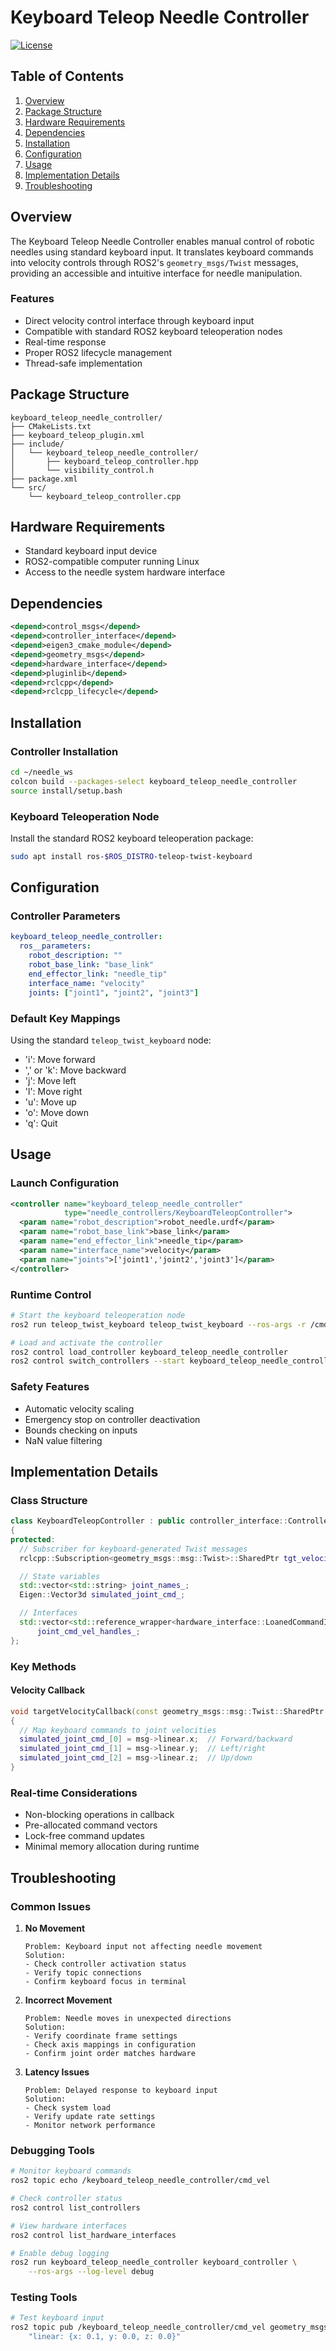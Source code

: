 # Keyboard Teleop Needle Controller

[![License](https://img.shields.io/badge/License-Apache%202.0-blue.svg)](https://opensource.org/licenses/Apache-2.0)

## Table of Contents

1. [Overview](#overview)
2. [Package Structure](#package-structure)
3. [Hardware Requirements](#hardware-requirements)
4. [Dependencies](#dependencies)
5. [Installation](#installation)
6. [Configuration](#configuration)
7. [Usage](#usage)
8. [Implementation Details](#implementation-details)
9. [Troubleshooting](#troubleshooting)

## Overview

The Keyboard Teleop Needle Controller enables manual control of robotic needles using standard keyboard input. It translates keyboard commands into velocity controls through ROS2's `geometry_msgs/Twist` messages, providing an accessible and intuitive interface for needle manipulation.

### Features

- Direct velocity control interface through keyboard input
- Compatible with standard ROS2 keyboard teleoperation nodes
- Real-time response
- Proper ROS2 lifecycle management
- Thread-safe implementation

## Package Structure

```plaintext
keyboard_teleop_needle_controller/
├── CMakeLists.txt
├── keyboard_teleop_plugin.xml
├── include/
│   └── keyboard_teleop_needle_controller/
│       ├── keyboard_teleop_controller.hpp
│       └── visibility_control.h
├── package.xml
└── src/
    └── keyboard_teleop_controller.cpp
```

## Hardware Requirements

- Standard keyboard input device
- ROS2-compatible computer running Linux
- Access to the needle system hardware interface

## Dependencies

```xml
<depend>control_msgs</depend>
<depend>controller_interface</depend>
<depend>eigen3_cmake_module</depend>
<depend>geometry_msgs</depend>
<depend>hardware_interface</depend>
<depend>pluginlib</depend>
<depend>rclcpp</depend>
<depend>rclcpp_lifecycle</depend>
```

## Installation

### Controller Installation

```bash
cd ~/needle_ws
colcon build --packages-select keyboard_teleop_needle_controller
source install/setup.bash
```

### Keyboard Teleoperation Node

Install the standard ROS2 keyboard teleoperation package:

```bash
sudo apt install ros-$ROS_DISTRO-teleop-twist-keyboard
```

## Configuration

### Controller Parameters

```yaml
keyboard_teleop_needle_controller:
  ros__parameters:
    robot_description: ""
    robot_base_link: "base_link"
    end_effector_link: "needle_tip"
    interface_name: "velocity"
    joints: ["joint1", "joint2", "joint3"]
```

### Default Key Mappings

Using the standard `teleop_twist_keyboard` node:

- 'i': Move forward
- ',' or 'k': Move backward
- 'j': Move left
- 'l': Move right
- 'u': Move up
- 'o': Move down
- 'q': Quit

## Usage

### Launch Configuration

```xml
<controller name="keyboard_teleop_needle_controller"
            type="needle_controllers/KeyboardTeleopController">
  <param name="robot_description">robot_needle.urdf</param>
  <param name="robot_base_link">base_link</param>
  <param name="end_effector_link">needle_tip</param>
  <param name="interface_name">velocity</param>
  <param name="joints">['joint1','joint2','joint3']</param>
</controller>
```

### Runtime Control

```bash
# Start the keyboard teleoperation node
ros2 run teleop_twist_keyboard teleop_twist_keyboard --ros-args -r /cmd_vel:=/keyboard_teleop_needle_controller/cmd_vel

# Load and activate the controller
ros2 control load_controller keyboard_teleop_needle_controller
ros2 control switch_controllers --start keyboard_teleop_needle_controller
```

### Safety Features

- Automatic velocity scaling
- Emergency stop on controller deactivation
- Bounds checking on inputs
- NaN value filtering

## Implementation Details

### Class Structure

```cpp
class KeyboardTeleopController : public controller_interface::ControllerInterface
{
protected:
  // Subscriber for keyboard-generated Twist messages
  rclcpp::Subscription<geometry_msgs::msg::Twist>::SharedPtr tgt_velocity_sub_;

  // State variables
  std::vector<std::string> joint_names_;
  Eigen::Vector3d simulated_joint_cmd_;

  // Interfaces
  std::vector<std::reference_wrapper<hardware_interface::LoanedCommandInterface>>
      joint_cmd_vel_handles_;
};
```

### Key Methods

#### Velocity Callback

```cpp
void targetVelocityCallback(const geometry_msgs::msg::Twist::SharedPtr msg)
{
  // Map keyboard commands to joint velocities
  simulated_joint_cmd_[0] = msg->linear.x;  // Forward/backward
  simulated_joint_cmd_[1] = msg->linear.y;  // Left/right
  simulated_joint_cmd_[2] = msg->linear.z;  // Up/down
}
```

### Real-time Considerations

- Non-blocking operations in callback
- Pre-allocated command vectors
- Lock-free command updates
- Minimal memory allocation during runtime

## Troubleshooting

### Common Issues

1. **No Movement**

   ```plaintext
   Problem: Keyboard input not affecting needle movement
   Solution:
   - Check controller activation status
   - Verify topic connections
   - Confirm keyboard focus in terminal
   ```

2. **Incorrect Movement**

   ```plaintext
   Problem: Needle moves in unexpected directions
   Solution:
   - Verify coordinate frame settings
   - Check axis mappings in configuration
   - Confirm joint order matches hardware
   ```

3. **Latency Issues**

   ```plaintext
   Problem: Delayed response to keyboard input
   Solution:
   - Check system load
   - Verify update rate settings
   - Monitor network performance
   ```

### Debugging Tools

```bash
# Monitor keyboard commands
ros2 topic echo /keyboard_teleop_needle_controller/cmd_vel

# Check controller status
ros2 control list_controllers

# View hardware interfaces
ros2 control list_hardware_interfaces

# Enable debug logging
ros2 run keyboard_teleop_needle_controller keyboard_controller \
    --ros-args --log-level debug
```

### Testing Tools

```bash
# Test keyboard input
ros2 topic pub /keyboard_teleop_needle_controller/cmd_vel geometry_msgs/Twist \
    "linear: {x: 0.1, y: 0.0, z: 0.0}"
```
